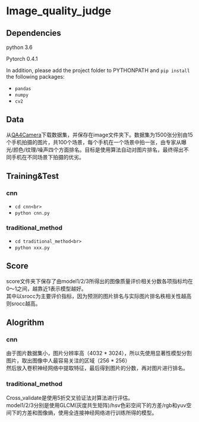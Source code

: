 # Image_quality_judge
## Dependencies
python 3.6

Pytorch 0.4.1

In addition, please add the project folder to PYTHONPATH and `pip install` the following packages:
 - `pandas`<br>
 - `numpy`<br>
 - `cv2`<br>
## Data
从[QA4Camera](https://qa4camera.github.io/)下载数据集，并保存在image文件夹下。数据集为1500张分别由15个手机拍摄的图片，共100个场景，每个手机在一个场景中拍一张，由专家从曝光/颜色/纹理/噪声四个方面排名。目标是使用算法自动对图片排名，最终得出不同手机在不同场景下拍摄的优劣。
## Training&Test
### cnn
 - `cd cnn<br>`
 - `python cnn.py`
### traditional_method
 - `cd traditional_method<br>`
 - `python xxx.py`
## Score
score文件夹下保存了由model1/2/3所得出的图像质量评价相关分数各项指标均在0～1之间，越靠近1表示模型越好。<br>
其中以srocc为主要评价指标，因为预测的图片排名与实际图片排名秩相关性越高则srocc越高。
## Alogrithm
### cnn
由于图片数据集小，图片分辨率高（4032 * 3024），所以先使用显著性模型分割图片，取出图像中人最容易关注的区域（256 * 256）<br>
然后放入卷积神经网络中提取特征，最后得到图片的分数，再对图片进行排名。
### traditional_method
Cross_validate是使用5折交叉验证法对算法进行评估。<br>
model1/2/3分别是使用GLCM(灰度共生矩阵)/hsv色彩空间下的方差/rgb和yuv空间下的方差和图像熵，使用全连接神经网络进行训练所得的模型。
